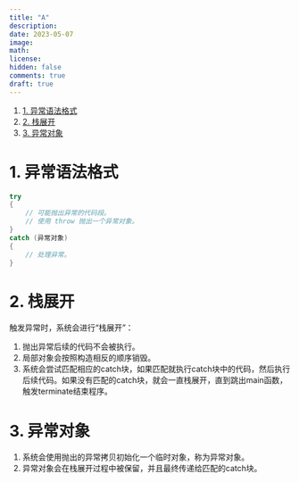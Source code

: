 ```yaml
---
title: "A"
description: 
date: 2023-05-07
image: 
math: 
license: 
hidden: false
comments: true
draft: true
---
```



1. [1. 异常语法格式](#1-异常语法格式)
2. [2. 栈展开](#2-栈展开)
3. [3. 异常对象](#3-异常对象)


# 1. 异常语法格式
```cpp
try 
{
    // 可能抛出异常的代码段。
    // 使用 throw 抛出一个异常对象。
}
catch (异常对象) 
{
    // 处理异常。
}
```

# 2. 栈展开
触发异常时，系统会进行“栈展开”：   
1. 抛出异常后续的代码不会被执行。    
2. 局部对象会按照构造相反的顺序销毁。  
3. 系统会尝试匹配相应的catch块，如果匹配就执行catch块中的代码，然后执行后续代码。如果没有匹配的catch块，就会一直栈展开，直到跳出main函数，触发terminate结束程序。    


# 3. 异常对象
1. 系统会使用抛出的异常拷贝初始化一个临时对象，称为异常对象。  
2. 异常对象会在栈展开过程中被保留，并且最终传递给匹配的catch块。
